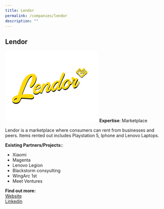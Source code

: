 ```yaml
---
title: Lendor
permalink: /companies/lendor
description: ""
---
```

## Lendor

![Alt text for image on Isomer site](/images/companies/Lendor.png)
**Expertise**: Marketplace

Lendor is a marketplace where consumers can rent from businesses and peers. Items rented out includes Playstation 5, Iphone and Lenovo Laptops.

**Existing Partners/Projects:**:
* Xiaomi
*  Magenta 
*  Lenovo Legion 
*  Blackstorm consyulting
*  WingArc 1st
*  Meet Ventures


**Find out more:** \
[Website](https://lendor.sg/)\
[Linkedin](https://www.linkedin.com/company/lendor-app/)